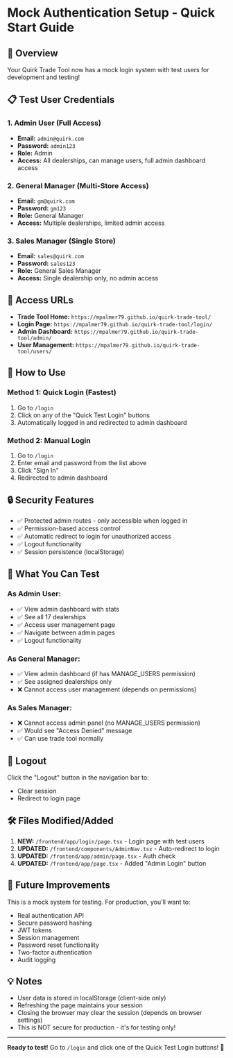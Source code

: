# Mock Authentication Setup - Quick Start Guide

## 🚀 Overview
Your Quirk Trade Tool now has a mock login system with test users for development and testing!

## 📋 Test User Credentials

### 1. **Admin User** (Full Access)
- **Email:** `admin@quirk.com`
- **Password:** `admin123`
- **Role:** Admin
- **Access:** All dealerships, can manage users, full admin dashboard access

### 2. **General Manager** (Multi-Store Access)
- **Email:** `gm@quirk.com`
- **Password:** `gm123`
- **Role:** General Manager
- **Access:** Multiple dealerships, limited admin access

### 3. **Sales Manager** (Single Store)
- **Email:** `sales@quirk.com`
- **Password:** `sales123`
- **Role:** General Sales Manager
- **Access:** Single dealership only, no admin access

## 🔗 Access URLs

- **Trade Tool Home:** `https://mpalmer79.github.io/quirk-trade-tool/`
- **Login Page:** `https://mpalmer79.github.io/quirk-trade-tool/login/`
- **Admin Dashboard:** `https://mpalmer79.github.io/quirk-trade-tool/admin/`
- **User Management:** `https://mpalmer79.github.io/quirk-trade-tool/users/`

## 📱 How to Use

### Method 1: Quick Login (Fastest)
1. Go to `/login`
2. Click on any of the "Quick Test Login" buttons
3. Automatically logged in and redirected to admin dashboard

### Method 2: Manual Login
1. Go to `/login`
2. Enter email and password from the list above
3. Click "Sign In"
4. Redirected to admin dashboard

## 🔒 Security Features

- ✅ Protected admin routes - only accessible when logged in
- ✅ Permission-based access control
- ✅ Automatic redirect to login for unauthorized access
- ✅ Logout functionality
- ✅ Session persistence (localStorage)

## 🎨 What You Can Test

### As Admin User:
- ✅ View admin dashboard with stats
- ✅ See all 17 dealerships
- ✅ Access user management page
- ✅ Navigate between admin pages
- ✅ Logout functionality

### As General Manager:
- ✅ View admin dashboard (if has MANAGE_USERS permission)
- ✅ See assigned dealerships only
- ❌ Cannot access user management (depends on permissions)

### As Sales Manager:
- ❌ Cannot access admin panel (no MANAGE_USERS permission)
- ✅ Would see "Access Denied" message
- ✅ Can use trade tool normally

## 🔄 Logout

Click the "Logout" button in the navigation bar to:
- Clear session
- Redirect to login page

## 🛠️ Files Modified/Added

1. **NEW:** `/frontend/app/login/page.tsx` - Login page with test users
2. **UPDATED:** `/frontend/components/AdminNav.tsx` - Auto-redirect to login
3. **UPDATED:** `/frontend/app/admin/page.tsx` - Auth check
4. **UPDATED:** `/frontend/app/page.tsx` - Added "Admin Login" button

## 🔮 Future Improvements

This is a mock system for testing. For production, you'll want to:
- Real authentication API
- Secure password hashing
- JWT tokens
- Session management
- Password reset functionality
- Two-factor authentication
- Audit logging

## 💡 Notes

- User data is stored in localStorage (client-side only)
- Refreshing the page maintains your session
- Closing the browser may clear the session (depends on browser settings)
- This is NOT secure for production - it's for testing only!

---

**Ready to test!** Go to `/login` and click one of the Quick Test Login buttons! 🎉
